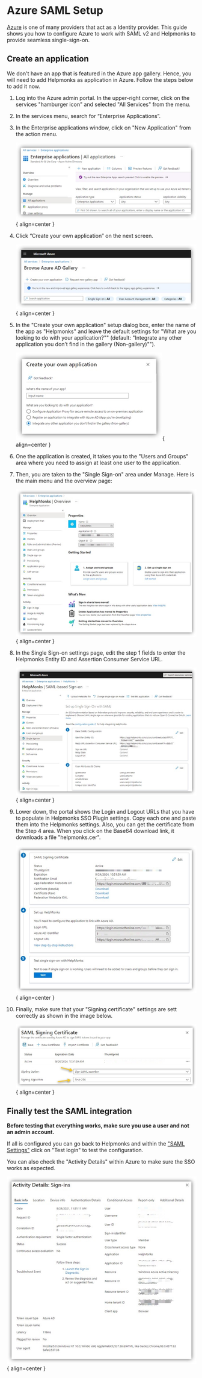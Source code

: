 # Azure SAML Setup

[Azure](https://docs.microsoft.com/en-us/azure/active-directory/) is one of many providers that act as a Identity provider. This guide shows you how to configure Azure to work with SAML v2 and Helpmonks to provide seamless single-sign-on.

## Create an application

We don't have an app that is featured in the Azure app gallery. Hence, you will need to add Helpmonks as application in Azure. Follow the steps below to add it now.

1. Log into the Azure admin portal. In the upper-right corner, click on the services "hamburger icon" and selected "All Services" from the menu.
2. In the services menu, search for “Enterprise Applications”.
3. In the Enterprise applications window, click on "New Application" from the action menu.

	![](/images/azure_1.jpg){ align=center }

4. Click “Create your own application” on the next screen.

	![](/images/azure_2.jpg){ align=center }

5. In the "Create your own application" setup dialog box, enter the name of the app as "Helpmonks" and leave the default settings for "What are you looking to do with your application?"" (default: "Integrate any other application you don’t find in the gallery (Non-gallery)"").

	![](/images/azure_3.jpg){ align=center }

6. One the application is created, it takes you to the "Users and Groups" area where you need to assign at least one user to the application.

7. Then, you are taken to the "Single Sign-on" area under Manage. Here is the main menu and the overview page:

	![](/images/azure_4.jpg){ align=center }

8. In the Single Sign-on settings page, edit the step 1 fields to enter the Helpmonks Entity ID and Assertion Consumer Service URL.

	![](/images/azure_5.jpg){ align=center }

9. Lower down, the portal shows the Login and Logout URLs that you have to populate in Helpmonks SSO Plugin settings. Copy each one and paste them into the Helpmonks settings. Also, you can get the certificate from the Step 4 area. When you click on the Base64 download link, it downloads a file "helpmonks.cer".

	![](/images/azure_6.jpg){ align=center }

10. Finally, make sure that your "Signing certificate" settings are sett correctly as shown in the image below.

	![](/images/azure_8.jpg){ align=center }



## Finally test the SAML integration

**Before testing that everything works, make sure you use a user and not an admin account.**

If all is configured you can go back to Helpmonks and within the ["SAML Settings"](/saml/settings) click on "Test login" to test the configuration.

You can also check the "Activity Details" within Azure to make sure the SSO works as expected.

![](/images/azure_7.jpg){ align=center }
